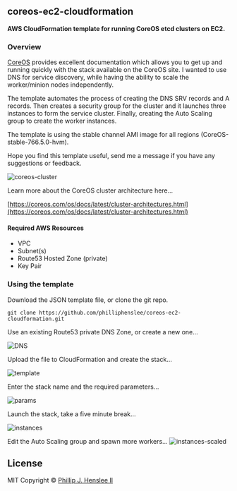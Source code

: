## coreos-ec2-cloudformation
**AWS CloudFormation template for running CoreOS etcd clusters on EC2.**
 
### Overview
[CoreOS](https://coreos.com) provides excellent documentation which allows you to get up and running quickly with the stack available on the CoreOS site. I wanted to use DNS for service discovery, while having the ability to scale the worker/minion nodes independently.


The template automates the process of creating the DNS SRV records and A records. Then creates a security group for the cluster and it launches three instances to form the service cluster. Finally, creating the Auto Scaling group to create the worker instances.

The template is using the stable channel AMI image for all regions (CoreOS-stable-766.5.0-hvm). 

Hope you find this template useful, send me a message if you have any suggestions or feedback.


![coreos-cluster](http://ph2.us/github/coreos-ec2-cloudformation/aws-etcd2-cluster-prod.png)

Learn more about the CoreOS cluster architecture here...

[https://coreos.com/os/docs/latest/cluster-architectures.html](https://coreos.com/os/docs/latest/cluster-architectures.html)


#### Required AWS Resources

* VPC
* Subnet(s)
* Route53 Hosted Zone (private)
* Key Pair

### Using the template
Download the JSON template file, or clone the git repo. 

```shell
git clone https://github.com/philliphenslee/coreos-ec2-cloudformation.git
```

Use an existing Route53 private DNS Zone, or create a new one...

![DNS](http://ph2.us/github/coreos-ec2-cloudformation/aws-dns-zone.png)


Upload the file to CloudFormation and create the stack...

![template](http://ph2.us/github/coreos-ec2-cloudformation/aws-cf-designer.png)


Enter the stack name and the required parameters...

![params](http://ph2.us/github/coreos-ec2-cloudformation/aws-cf-parameters.png)


Launch the stack, take a five minute break...

![instances](http://ph2.us/github/coreos-ec2-cloudformation/aws-instances.png)


Edit the Auto Scaling group and spawn more workers...
![instances-scaled](http://ph2.us/github/coreos-ec2-cloudformation/aws-instances-scaled.png)

## License
MIT Copyright © [Phillip J. Henslee II](https://github.com/philliphenslee/coreos-ec2-cloudformation/blob/master/LICENSE)








